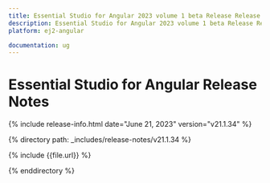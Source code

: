 ```yaml
---
title: Essential Studio for Angular 2023 volume 1 beta Release Release Notes  
description: Essential Studio for Angular 2023 volume 1 beta Release Release Notes  
platform: ej2-angular

documentation: ug
---
```


# Essential Studio for Angular  Release Notes  

{% include release-info.html date="June 21, 2023"  version="v21.1.34" %} 

{% directory path: _includes/release-notes/v21.1.34 %}

{% include {{file.url}} %}

{% enddirectory %}


